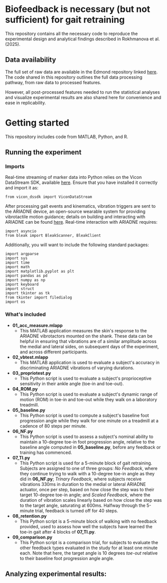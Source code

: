 # Biofeedback is necessary (but not sufficient) for gait retraining

This repository contains all the necessary code to reproduce the experimental design and analytical findings described in Rokhmanova et al. (2025).  

## Data availability
The full set of raw data are available in the Edmond repository linked [here](https://edmond.mpg.de/privateurl.xhtml?token=6656b649-fb6c-4941-91cc-e57072fb158f). The code shared in this repository outlines the full data processing pathway, from raw data to processed features.

However, all post-processed features needed to run the statistical analyses and visualize experimental results are also shared here for convenience and ease in replicability. 

# Getting started
This repository includes code from MATLAB, Python, and R.  

## Running the experiment
### Imports
Real-time streaming of marker data into Python relies on the Vicon DataStream SDK, available [here](https://www.vicon.com/software/datastream-sdk/). Ensure that you have installed it correctly and import it as:  
```
from vicon_dssdk import ViconDataStream
```

After processing gait events and kinematics, vibration triggers are sent to the ARIADNE device, an open-source wearable system for providing vibrotactile motion guidance; details on building and interacting with ARIADNE can be found [here](https://github.com/nrokh/ARIADNE). Real-time interaction with ARIADNE requires:
```
import asyncio
from bleak import BleakScanner, BleakClient
```

Additionally, you will want to include the following standard packages:
```
import argparse
import sys
import time
import math
import matplotlib.pyplot as plt
import pandas as pd
import numpy as np
import keyboard
import struct
import tkinter as tk
from tkinter import filedialog
import os
```
### What's included
* **01_acc_measure.mlapp**   
    * This MATLAB application measures the skin's response to the ARIADNE vibrotactors mounted on the shank. These data can be helpful in ensuring that vibrations are of a similar amplitude across the medial and lateral sides, on subsequent days of the experiment, and across different participants.   
* **02_vbtest.mlapp**  
    * This MATLAB application is used to evaluate a subject's accuracy in discriminating ARIADNE vibrations of varying durations. 
* **03_propriotest.py**  
    * This Python script is used to evaluate a subject's proprioceptive sensitivity in their ankle angle (toe-in and toe-out).
* **04_ROM.py**  
    * This Python script is used to evaluate a subject's dynamic range of motion (ROM) in toe-in and toe-out while they walk on a laboratory treadmill.
* **05_baseline.py**  
    * This Python script is used to compute a subject's baseline foot progression angle while they walk for one minute on a treadmill at a cadence of 80 steps per minute.
* **06_NF.py**  
    * This Python script is used to assess a subject's nominal ability to maintain a 10-degree toe-in foot progression angle, relative to the baseline angle computed in **05_baseline.py**, before any feedback or training has commenced.
* **07_TI.py**  
    * This Python script is used for a 5-minute block of gait retraining. Subjects are assigned to one of three groups: _No Feedback_, where they continue trying to walk with a 10-degree toe-in angle as they did in **06_NF.py**; _Trinary Feedback_, where subjects receive vibrations 330ms in duration to the medial or lateral ARIADNE actuator, once per step, based on how close the step was to their target 10-degree toe-in angle; and _Scaled Feedback_, where the duration of vibration scales linearly based on how close the step was to the target angle, saturating at 600ms. Halfway through the 5-minute trial, feedback is turned off for 40 steps.
* **08_retention.py**  
    * This Python script is a 5-minute block of walking with no feedback provided, used to assess how well the subjects have learned the toe-in gait after 4 blocks of **07_TI.py**.
* **09_comparison.py**  
     * This Python script is a comparison trial, for subjects to evaluate the other feedback types evaluated in the study for at least one minute each. Note that here, the target angle is 10 degrees _toe-out_ relative to their baseline foot progression angle angle. 
    

## Analyzing experimental results:
